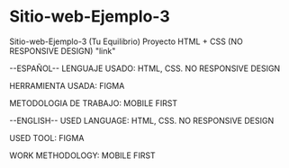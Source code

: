 # Sitio-web-Ejemplo-3
Sitio-web-Ejemplo-3 (Tu Equilibrio)
Proyecto HTML + CSS (NO RESPONSIVE DESIGN) "link"

--ESPAÑOL-- LENGUAJE USADO: HTML, CSS. NO RESPONSIVE DESIGN

HERRAMIENTA USADA: FIGMA

METODOLOGIA DE TRABAJO: MOBILE FIRST

--ENGLISH-- USED LANGUAGE: HTML, CSS. NO RESPONSIVE DESIGN

USED TOOL: FIGMA

WORK METHODOLOGY: MOBILE FIRST
